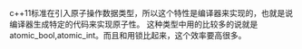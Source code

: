 c++11标准在引入原子操作数据类型，所以这个特性是编译器来实现的，也就是说编译器生成特定的代码来实现原子性。
这种类型中用的比较多的说就是atomic_bool,atomic_int。而且和用锁比起来，这个效率要高很多。
